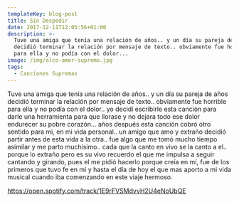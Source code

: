 ```yaml
---
templateKey: blog-post
title: Sin Despedir
date: 2017-12-11T12:05:56+01:00
description: >-
  Tuve una amiga que tenía una relación de años.. y un día su pareja de años
  decidió terminar la relación por mensaje de texto.. obviamente fue horrible
  para ella y no podía con el dolor...
image: /img/alco-amor-supremo.jpg
tags:
  - Canciones Supremas
---
```

Tuve una amiga que tenía una relación de años.. y un día su pareja de años decidió terminar la relación por mensaje de texto.. obviamente fue horrible para ella y no podía con el dolor.. yo decidí escribirle esta canción para darle una herramienta para que llorase y no dejara todo ese dolor endurecer su pobre corazón… años después esta canción cobró otro sentido para mi, en mi vida personal.. un amigo que amo y extraño decidió partir antes de esta vida a la otra.. fue algo que me tomó mucho tiempo asimilar y me parto muchísimo.. cada que la canto en vivo se la canto a el.. porque lo extraño pero es su vivo recuerdo el que me impulsa a seguir cantando y girando, pues el me pidió hacerlo porque creía en mí, fue de los primeros que tuvo fe en mí y hasta el día de hoy el que mas aporto a mi vida musical cuando iba comenzando en este viaje hermoso.



https://open.spotify.com/track/1E9rFVSMdvvH2U4eNoUbQE
